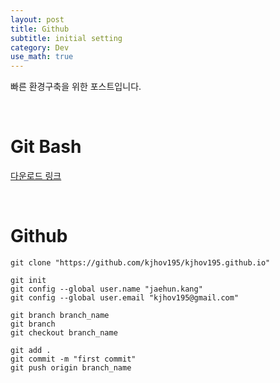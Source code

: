 ```yaml
---
layout: post
title: Github
subtitle: initial setting
category: Dev
use_math: true
---
```


빠른 환경구축을 위한 포스트입니다.

<br>

# Git Bash

[다운로드 링크](https://gitforwindows.org/)

<br>

# Github

```
git clone "https://github.com/kjhov195/kjhov195.github.io"

git init
git config --global user.name "jaehun.kang"
git config --global user.email "kjhov195@gmail.com"

git branch branch_name
git branch
git checkout branch_name

git add .
git commit -m "first commit"
git push origin branch_name
```

<br>
<br>